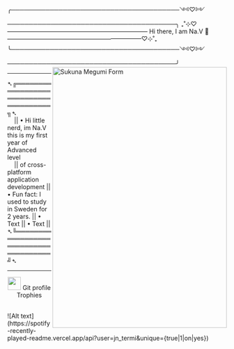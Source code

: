 ╭───────────────────────────────────────༺♡༻───────────────────────────────────────╮
 ₊˚⊹⁠♡——————————————————————— Hi there, I am Na.V 👑‎ ——————————————————————♡⊹⁠˚₊
╰───────────────────────────────────────༺♡༻───────────────────────────────────────╯
<img src="https://acortar.link/xH0R9j" align="right" alt="Sukuna Megumi Form" height="600px" width="400px">
<hr>
  ➴╔══════════════════════════════════════╗➴ <br>
‎‎ ‎‎ ‎ ‎ ‎|| • Hi little nerd, im Na.V this is my first year of Advanced level <br>
‎‎ ‎‎ ‎ ‎ ‎||   of cross-platform application development 
    || • Fun fact: I used to study in Sweden for 2 years.
    || • Text
    || • Text
    ||
  ➴╚══════════════════════════════════════╝➴
</div>
<hr>
<p align="center"><img src="https://media.giphy.com/media/QaMcXSekUWx7aogAUr/giphy.gif" width="30" />&nbsp;Git profile Trophies</p><br>
![Alt text](https://spotify-recently-played-readme.vercel.app/api?user=jn_termi&unique={true|1|on|yes})
